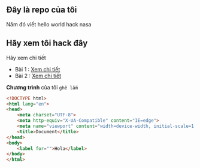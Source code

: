 ## Đây là repo của tôi
Năm đó viết hello world hack nasa
## Hãy xem tôi hack đây
Hãy xem chi tiết
- Bài 1 : [Xem chi tiết](./day_01/)
- Bài 2 : [Xem chi tiết](./day_02/)

**Chương trình** của tôi `ghê lắm`
``` html
<!DOCTYPE html>
<html lang="en">
<head>
    <meta charset="UTF-8">
    <meta http-equiv="X-UA-Compatible" content="IE=edge">
    <meta name="viewport" content="width=device-width, initial-scale=1.0">
    <title>Document</title>
</head>
<body>
    <label for="">Hola</label>
</body>
</html>
```